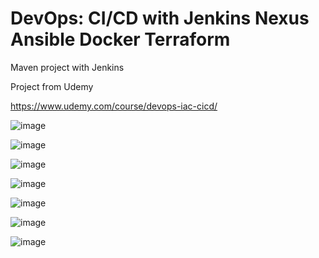# DevOps: CI/CD with Jenkins Nexus Ansible Docker Terraform
Maven project with Jenkins

Project from Udemy


https://www.udemy.com/course/devops-iac-cicd/

![image](https://user-images.githubusercontent.com/39504405/199947579-4882bd90-6244-442e-be6b-aa7b1250272f.png)


![image](https://user-images.githubusercontent.com/39504405/200839080-22335bae-78f2-40f9-b97e-22f4f8aaf801.png)

![image](https://user-images.githubusercontent.com/39504405/200839191-3acc15b1-5d53-473e-a22f-8ee11a1d485c.png)

![image](https://user-images.githubusercontent.com/39504405/200839270-067e2ffa-a876-403c-af55-ceca93dc5b2a.png)

![image](https://user-images.githubusercontent.com/39504405/200842329-5025b4d3-85b0-4b6f-b5ac-692028047522.png)

![image](https://user-images.githubusercontent.com/39504405/200842586-c2de10be-34bb-46a8-98a4-e159cb835eb1.png)

![image](https://user-images.githubusercontent.com/39504405/200843475-2d89d182-429c-4fb2-a147-f220dc165f9e.png)
